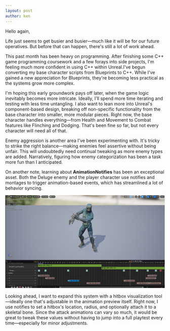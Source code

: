 ```yaml
---
layout: post
author: ken
---
```


Hello again,

Life just seems to get busier and busier—much like it will be for our future operatives.
But before that can happen, there's still a lot of work ahead. 

This past month has been heavy on programming. After finishing some C++ game programming coursework and a few forays into side projects, I'm feeling much more confident in using C++ within Unreal.I've begun converting my base character scripts from Blueprints to C++. While I've gained a new appreciation for Blueprints, they're becoming less practical as the systems grow more complex. 

I'm hoping this early groundwork pays off later, when the game logic inevitably becomes more intricate. Ideally, I'll spend more time iterating and testing with less time untangling. I also want to lean more into Unreal's component-based design, breaking off non-specific functionality from the base character into smaller, more modular pieces. Right now, the base character handles everything—from Health and Movement to Combat features like Flinching and Dodging. That's been fine so far, but not every character will need all of that.

Enemy aggression is another area I've been experimenting with. It's tricky to strike the right balance—making enemies feel assertive without being unfair. This will undoubtedly need continual tweaking as more enemy types are added. Narratively, figuring how enemy categorization has been a task more fun than I anticipated. 

On another note, learning about **AnimationNotifies** has been an exceptional asset. Both the Deluge enemy and the player character use notifies and montages to trigger animation-based events, which has streamlined a lot of behavior syncing.

![Deluge Attack Animation Notifies](/assets/images/deluge_attack_montage_an.png "Animation Notifies")

Looking ahead, I want to expand this system with a hitbox visualization tool—ideally one that's adjustable in the animation preview itself. Right now, I use notifies to set a hitbox's location, radius, and optionally attach it to a skeletal bone. Since the attack animations can vary so much, it would be great to tweak these values without having to jump into a full playtest every time—especially for minor adjustments. 


